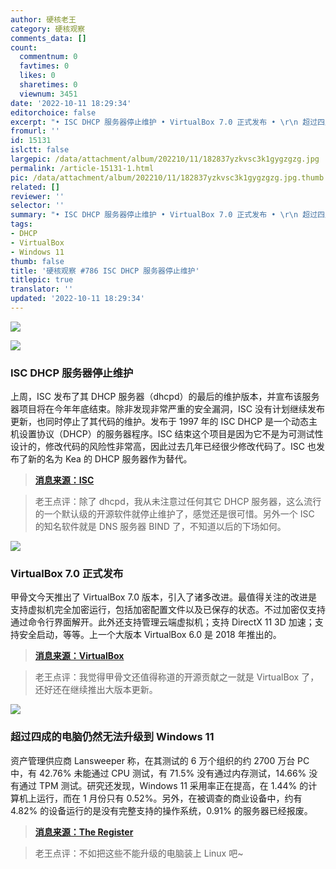 ```yaml
---
author: 硬核老王
category: 硬核观察
comments_data: []
count:
  commentnum: 0
  favtimes: 0
  likes: 0
  sharetimes: 0
  viewnum: 3451
date: '2022-10-11 18:29:34'
editorchoice: false
excerpt: "• ISC DHCP 服务器停止维护 • VirtualBox 7.0 正式发布 • \r\n 超过四成的电脑仍然无法升级到 Windows 11"
fromurl: ''
id: 15131
islctt: false
largepic: /data/attachment/album/202210/11/182837yzkvsc3k1gygzgzg.jpg
permalink: /article-15131-1.html
pic: /data/attachment/album/202210/11/182837yzkvsc3k1gygzgzg.jpg.thumb.jpg
related: []
reviewer: ''
selector: ''
summary: "• ISC DHCP 服务器停止维护 • VirtualBox 7.0 正式发布 • \r\n 超过四成的电脑仍然无法升级到 Windows 11"
tags:
- DHCP
- VirtualBox
- Windows 11
thumb: false
title: '硬核观察 #786 ISC DHCP 服务器停止维护'
titlepic: true
translator: ''
updated: '2022-10-11 18:29:34'
---
```


![](/data/attachment/album/202210/11/182837yzkvsc3k1gygzgzg.jpg)


![](/data/attachment/album/202210/11/182845djr66drjvopqpvmm.jpg)


### ISC DHCP 服务器停止维护


上周，ISC 发布了其 DHCP 服务器（dhcpd）的最后的维护版本，并宣布该服务器项目将在今年年底结束。除非发现非常严重的安全漏洞，ISC 没有计划继续发布更新，也同时停止了其代码的维护。发布于 1997 年的 ISC DHCP 是一个动态主机设置协议（DHCP）的服务器程序。ISC 结束这个项目是因为它不是为可测试性设计的，修改代码的风险性非常高，因此过去几年已经很少修改代码了。ISC 也发布了新的名为 Kea 的 DHCP 服务器作为替代。



> 
> **[消息来源：ISC](https://www.isc.org/blogs/isc-dhcp-eol/)**
> 
> 
> 



> 
> 老王点评：除了 dhcpd，我从未注意过任何其它 DHCP 服务器，这么流行的一个默认级的开源软件就停止维护了，感觉还是很可惜。另外一个 ISC 的知名软件就是 DNS 服务器 BIND 了，不知道以后的下场如何。
> 
> 
> 


![](/data/attachment/album/202210/11/182855hb3xd3zyv3zwgzvg.jpg)


### VirtualBox 7.0 正式发布


甲骨文今天推出了 VirtualBox 7.0 版本，引入了诸多改进。最值得关注的改进是支持虚拟机完全加密运行，包括加密配置文件以及已保存的状态。不过加密仅支持通过命令行界面解开。此外还支持管理云端虚拟机；支持 DirectX 11 3D 加速；支持安全启动，等等。上一个大版本 VirtualBox 6.0 是 2018 年推出的。



> 
> **[消息来源：VirtualBox](https://www.virtualbox.org/wiki/Changelog-7.0)**
> 
> 
> 



> 
> 老王点评：我觉得甲骨文还值得称道的开源贡献之一就是 VirtualBox 了，还好还在继续推出大版本更新。
> 
> 
> 


![](/data/attachment/album/202210/11/182910yjlv56md417rj9sl.jpg)


### 超过四成的电脑仍然无法升级到 Windows 11


资产管理供应商 Lansweeper 称，在其测试的 6 万个组织的约 2700 万台 PC 中，有 42.76% 未能通过 CPU 测试，有 71.5% 没有通过内存测试，14.66% 没有通过 TPM 测试。研究还发现，Windows 11 采用率正在提高，在 1.44% 的计算机上运行，而在 1 月份只有 0.52%。另外，在被调查的商业设备中，约有 4.82% 的设备运行的是没有完整支持的操作系统，0.91% 的服务器已经报废。



> 
> **[消息来源：The Register](https://www.theregister.com/2022/10/10/windows_11_adoption/)**
> 
> 
> 



> 
> 老王点评：不如把这些不能升级的电脑装上 Linux 吧~
> 
> 
>